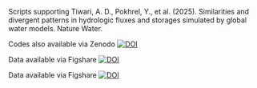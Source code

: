 Scripts supporting Tiwari, A. D., Pokhrel, Y., et al. (2025). Similarities and divergent patterns in hydrologic fluxes and storages simulated by global water models. Nature Water.

Codes also available via Zenodo [![DOI](https://zenodo.org/badge/DOI/10.5281/zenodo.15079279.svg)](https://doi.org/10.5281/zenodo.15079279)

Data available via Figshare [![DOI](https://zenodo.org/badge/DOI/10.5281/zenodo.15079279.svg)](https://doi.org/10.5281/zenodo.15079279)

Data available via Figshare [![DOI](https://img.shields.io/badge/DOI-10.6084/m9.figshare.12345678.v1-blue)](https://doi.org/10.6084/m9.figshare.12345678)
